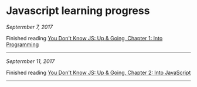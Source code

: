 # Javascript learning progress

*Septermber 7, 2017*

Finished reading [You Don't Know JS: Up & Going, Chapter 1: Into Programming](https://github.com/getify/You-Dont-Know-JS/blob/master/up%20&%20going/README.md#you-dont-know-js-up--going)

---

*Septermber 11, 2017*

Finished reading [You Don't Know JS: Up & Going, Chapter 2: Into JavaScript](https://github.com/getify/You-Dont-Know-JS/blob/master/up%20%26%20going/ch2.md)

---
